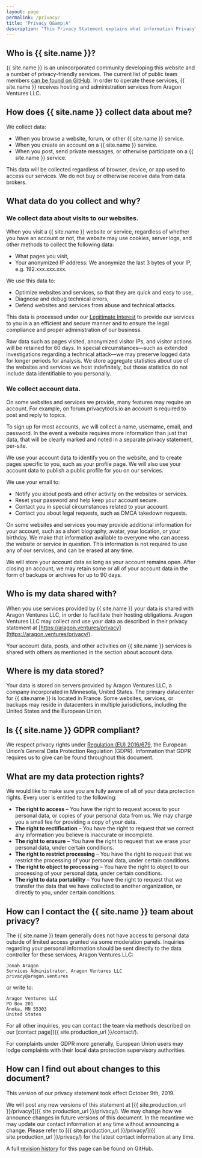```yaml
---
layout: page
permalink: /privacy/
title: "Privacy Q&amp;A"
description: "This Privacy Statement explains what information PrivacyTools and its related entities collect about its users, what we do with that information, and how we handle the content you place in our products and services."
---
```


## Who is {{ site.name }}?

{{ site.name }} is an unincorporated community developing this website and a number of privacy-friendly services. The current list of public team members [can be found on GitHub](https://github.com/orgs/privacytools/people). In order to operate these services, {{ site.name }} receives hosting and administration services from Aragon Ventures LLC.

## How does {{ site.name }} collect data about me?

We collect data:

* When you browse a website, forum, or other {{ site.name }} service.
* When you create an account on a {{ site.name }} service.
* When you post, send private messages, or otherwise participate on a {{ site.name }} service.

This data will be collected regardless of browser, device, or app used to access our services. We do not buy or otherwise receive data from data brokers.

## What data do you collect and why?

### We collect data about visits to our websites.

When you visit a {{ site.name }} website or service, regardless of whether you have an account or not, the website may use cookies, server logs, and other methods to collect the following data:

* What pages you visit,
* Your anonymized IP address: We anonymize the last 3 bytes of your IP, e.g. 192.xxx.xxx.xxx.

We use this data to:

* Optimize websites and services, so that they are quick and easy to use,
* Diagnose and debug technical errors,
* Defend websites and services from abuse and technical attacks.

This data is processed under our [Legitimate Interest](https://ico.org.uk/for-organisations/guide-to-data-protection/guide-to-the-general-data-protection-regulation-gdpr/legitimate-interests/when-can-we-rely-on-legitimate-interests/) to provide our services to you in a an efficient and secure manner and to ensure the legal compliance and proper administration of our business.

Raw data such as pages visited, anonymized visitor IPs, and visitor actions will be retained for 60 days. In special circumstances—such as extended investigations regarding a technical attack—we may preserve logged data for longer periods for analysis. We store aggregate statistics about use of the websites and services we host indefinitely, but those statistics do not include data identifiable to you personally.

### We collect account data.

On some websites and services we provide, many features may require an account. For example, on forum.privacytools.io an account is required to post and reply to topics.

To sign up for most accounts, we will collect a name, username, email, and password. In the event a website requires more information than just that data, that will be clearly marked and noted in a separate privacy statement, per-site.

We use your account data to identify you on the website, and to create pages specific to you, such as your profile page. We will also use your account data to publish a public profile for you on our services.

We use your email to:

* Notify you about posts and other activity on the websites or services.
* Reset your password and help keep your account secure.
* Contact you in special circumstances related to your account.
* Contact you about legal requests, such as DMCA takedown requests.

On some websites and services you may provide additional information for your account, such as a short biography, avatar, your location, or your birthday. We make that information available to everyone who can access the website or service in question. This information is not required to use any of our services, and can be erased at any time.

We will store your account data as long as your account remains open. After closing an account, we may retain some or all of your account data in the form of backups or archives for up to 90 days.

## Who is my data shared with?

When you use services provided by {{ site.name }} your data is shared with Aragon Ventures LLC, in order to facilitate their hosting obligations. Aragon Ventures LLC may collect and use your data as described in their privacy statement at [https://aragon.ventures/privacy](https://aragon.ventures/privacy/).

Your account data, posts, and other activities on {{ site.name }} services is shared with others as mentioned in the section about account data.

## Where is my data stored?

Your data is stored on servers provided by Aragon Ventures LLC, a company incorporated in Minnesota, United States. The primary datacenter for {{ site.name }} is located in France. Some websites, services, or backups may reside in datacenters in multiple jurisdictions, including the United States and the European Union.

## Is {{ site.name }} GDPR compliant?

We respect privacy rights under [Regulation (EU) 2016/679](https://eur-lex.europa.eu/legal-content/EN/TXT/?uri=uriserv:OJ.L_.2016.119.01.0001.01.ENG), the European Union’s General Data Protection Regulation (GDPR). Information that GDPR requires us to give can be found throughout this document.

## What are my data protection rights?

We would like to make sure you are fully aware of all of your data protection rights. Every user is entitled to the following:

* **The right to access** – You have the right to request access to your personal data, or copies of your personal data from us. We may charge you a small fee for providing a copy of your data.
* **The right to rectification** – You have the right to request that we correct any information you believe is inaccurate or incomplete.
* **The right to erasure** – You have the right to request that we erase your personal data, under certain conditions.
* **The right to restrict processing** – You have the right to request that we restrict the processing of your personal data, under certain conditions.
* **The right to object to processing** – You have the right to object to our processing of your personal data, under certain conditions.
* **The right to data portability** – You have the right to request that we transfer the data that we have collected to another organization, or directly to you, under certain conditions.

## How can I contact the {{ site.name }} team about privacy?

The {{ site.name }} team generally does not have access to personal data outside of limited access granted via some moderation panels. Inquiries regarding your personal information should be sent directly to the data controller for these services, Aragon Ventures LLC:

```
Jonah Aragon
Services Administrator, Aragon Ventures LLC
privacy@aragon.ventures
```

or write to:

```
Aragon Ventures LLC
PO Box 201
Anoka, MN 55303
United States
```

For all other inquiries, you can contact the team via methods described on our [contact page]({{ site.production_url }}/contact/).

For complaints under GDPR more generally, European Union users may lodge complaints with their local data protection supervisory authorities.

## How can I find out about changes to this document?

This version of our privacy statement took effect October 9th, 2019.

We will post any new versions of this statement at [{{ site.production_url }}/privacy/]({{ site.production_url }}/privacy/). We may change how we announce changes in future versions of this document. In the meantime we may update our contact information at any time without announcing a change. Please refer to [{{ site.production_url }}/privacy/]({{ site.production_url }}/privacy/) for the latest contact information at any time.

A full [revision history](https://github.com/privacytools/privacytools.io/commits/master/pages/privacy.md) for this page can be found on GitHub.
